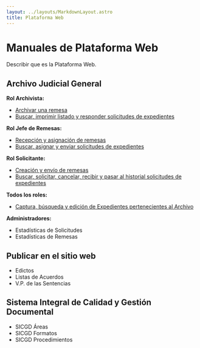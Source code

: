 ```yaml
---
layout: ../layouts/MarkdownLayout.astro
title: Plataforma Web
---
```


# Manuales de Plataforma Web

Describir que es la Plataforma Web.

## Archivo Judicial General

**Rol Archivista:**

- [Archivar una remesa](/plataforma-web/archivo/archivista-archivo-remesas)
- [Buscar, imprimir listado y responder solicitudes de expedientes](/plataforma-web/archivo/archivista-archivo-solicitudes)

**Rol Jefe de Remesas:**

- [Recepción y asignación de remesas](/plataforma-web/archivo/jefe-remesa-archivo-remesas)
- [Buscar, asignar y enviar solicitudes de expedientes](/plataforma-web/archivo/jefe-remesa-archivo-solicitudes)

**Rol Solicitante:**

- [Creación y envío de remesas](/plataforma-web/archivo/solicitante-archivo-remesas)
- [Buscar, solicitar, cancelar, recibir y pasar al historial solicitudes de expedientes](/plataforma-web/archivo/solicitante-archivo-solicitudes)

**Todos los roles:**

- [Captura, búsqueda y edición de Expedientes pertenecientes al Archivo](/plataforma-web/archivo/todos-expedientes)

**Administradores:**

- Estadísticas de Solicitudes
- Estadísticas de Remesas

## Publicar en el sitio web

- Edictos
- Listas de Acuerdos
- V.P. de las Sentencias

## Sistema Integral de Calidad y Gestión Documental

- SICGD Áreas
- SICGD Formatos
- SICGD Procedimientos

